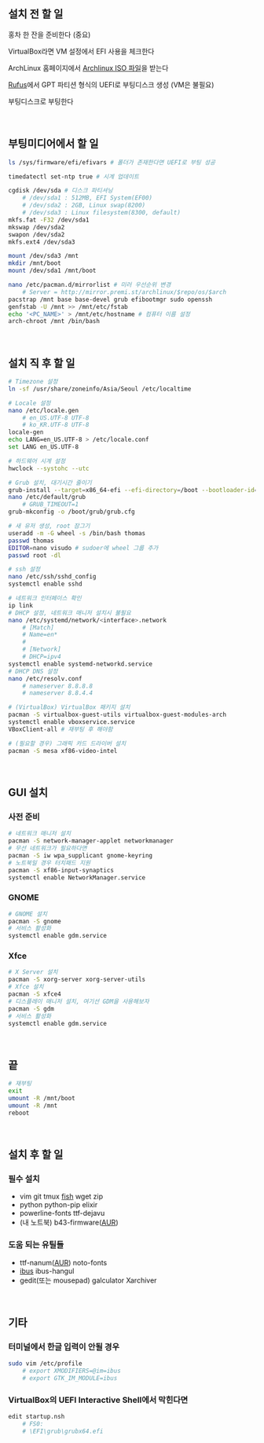 설치 전 할 일
--------
홍차 한 잔을 준비한다 (중요)

VirtualBox라면 VM 설정에서 EFI 사용을 체크한다

ArchLinux 홈페이지에서 [Archlinux ISO 파일](https://www.archlinux.org/download/)을 받는다

[Rufus](https://rufus.akeo.ie/)에서 GPT 파티션 형식의 UEFI로 부팅디스크 생성 (VM은 불필요)

부팅디스크로 부팅한다

<br>

부팅미디어에서 할 일
--------
```bash
ls /sys/firmware/efi/efivars # 폴더가 존재한다면 UEFI로 부팅 성공

timedatectl set-ntp true # 시계 업데이트

cgdisk /dev/sda # 디스크 파티셔닝
    # /dev/sda1 : 512MB, EFI System(EF00)
    # /dev/sda2 : 2GB, Linux swap(8200)
    # /dev/sda3 : Linux filesystem(8300, default)
mkfs.fat -F32 /dev/sda1
mkswap /dev/sda2
swapon /dev/sda2
mkfs.ext4 /dev/sda3

mount /dev/sda3 /mnt
mkdir /mnt/boot
mount /dev/sda1 /mnt/boot

nano /etc/pacman.d/mirrorlist # 미러 우선순위 변경
    # Server = http://mirror.premi.st/archlinux/$repo/os/$arch
pacstrap /mnt base base-devel grub efibootmgr sudo openssh
genfstab -U /mnt >> /mnt/etc/fstab
echo '<PC_NAME>' > /mnt/etc/hostname # 컴퓨터 이름 설정
arch-chroot /mnt /bin/bash
```

<br>

설치 직 후 할 일
--------
```bash
# Timezone 설정
ln -sf /usr/share/zoneinfo/Asia/Seoul /etc/localtime

# Locale 설정
nano /etc/locale.gen
    # en_US.UTF-8 UTF-8
    # ko_KR.UTF-8 UTF-8
locale-gen
echo LANG=en_US.UTF-8 > /etc/locale.conf
set LANG en_US.UTF-8

# 하드웨어 시계 설정
hwclock --systohc --utc

# Grub 설치, 대기시간 줄이기
grub-install --target=x86_64-efi --efi-directory=/boot --bootloader-id=grub --recheck
nano /etc/default/grub
    # GRUB_TIMEOUT=1
grub-mkconfig -o /boot/grub/grub.cfg

# 새 유저 생성, root 잠그기
useradd -m -G wheel -s /bin/bash thomas
passwd thomas
EDITOR=nano visudo # sudoer에 wheel 그룹 추가
passwd root -dl

# ssh 설정
nano /etc/ssh/sshd_config
systemctl enable sshd

# 네트워크 인터페이스 확인
ip link
# DHCP 설정, 네트워크 매니저 설치시 불필요
nano /etc/systemd/network/<interface>.network
    # [Match]
    # Name=en*
    #
    # [Network]
    # DHCP=ipv4
systemctl enable systemd-networkd.service
# DHCP DNS 설정
nano /etc/resolv.conf
    # nameserver 8.8.8.8
    # nameserver 8.8.4.4

# (VirtualBox) VirtualBox 패키지 설치
pacman -S virtualbox-guest-utils virtualbox-guest-modules-arch
systemctl enable vboxservice.service
VBoxClient-all # 재부팅 후 해야함

# (필요할 경우) 그래픽 카드 드라이버 설치
pacman -S mesa xf86-video-intel
```

<br>

GUI 설치
--------
### 사전 준비
```bash
# 네트워크 매니저 설치
pacman -S network-manager-applet networkmanager
# 무선 네트워크가 필요하다면
pacman -S iw wpa_supplicant gnome-keyring
# 노트북일 경우 터치패드 지원
pacman -S xf86-input-synaptics
systemctl enable NetworkManager.service
```

### GNOME
```bash
# GNOME 설치
pacman -S gnome
# 서비스 활성화
systemctl enable gdm.service
```

### Xfce
```bash
# X Server 설치
pacman -S xorg-server xorg-server-utils
# Xfce 설치
pacman -S xfce4
# 디스플레이 매니저 설치, 여기선 GDM을 사용해보자
pacman -S gdm
# 서비스 활성화
systemctl enable gdm.service
```

<br>

끝
--------
```bash
# 재부팅
exit
umount -R /mnt/boot
umount -R /mnt
reboot
```

<br>

설치 후 할 일
--------
### 필수 설치
- vim git tmux [fish](https://wiki.archlinux.org/index.php/Fish) wget zip
- python python-pip elixir
- powerline-fonts ttf-dejavu
- (내 노트북) b43-firmware([AUR](https://aur.archlinux.org/b43-firmware.git))

### 도움 되는 유틸들
- ttf-nanum([AUR](https://aur.archlinux.org/ttf-nanum.git)) noto-fonts
- [ibus](https://wiki.archlinux.org/index.php/Internationalization/Korean_(%ED%95%9C%EA%B5%AD%EC%96%B4)) ibus-hangul
- gedit(또는 mousepad) galculator Xarchiver

<br>

기타
--------
### 터미널에서 한글 입력이 안될 경우
```bash
sudo vim /etc/profile
    # export XMODIFIERS=@im=ibus
    # export GTK_IM_MODULE=ibus
```
### VirtualBox의 UEFI Interactive Shell에서 막힌다면
```bash
edit startup.nsh
    # FS0:
    # \EFI\grub\grubx64.efi
```
